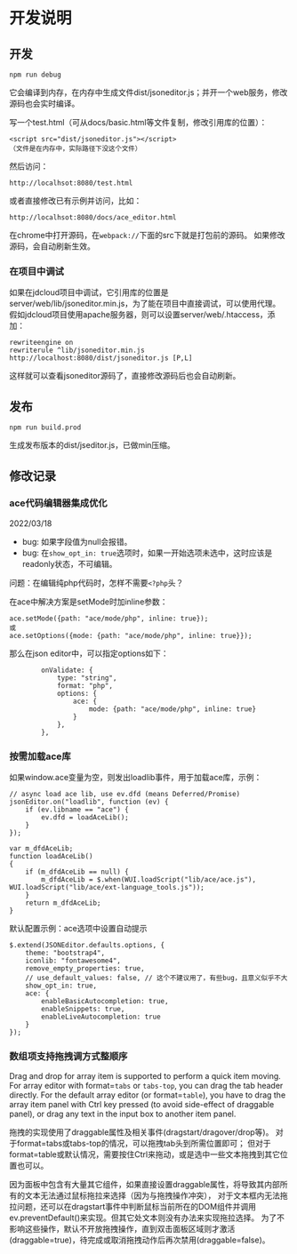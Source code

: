 # 开发说明

## 开发

	npm run debug

它会编译到内存，在内存中生成文件dist/jsoneditor.js；并开一个web服务，修改源码也会实时编译。

写一个test.html（可从docs/basic.html等文件复制，修改引用库的位置）：

    <script src="dist/jsoneditor.js"></script>
	（文件是在内存中，实际路径下没这个文件）

然后访问：

	http://localhsot:8080/test.html

或者直接修改已有示例并访问，比如：

	http://localhsot:8080/docs/ace_editor.html

在chrome中打开源码，在`webpack://`下面的src下就是打包前的源码。
如果修改源码，会自动刷新生效。

### 在项目中调试

如果在jdcloud项目中调试，它引用库的位置是server/web/lib/jsoneditor.min.js，为了能在项目中直接调试，可以使用代理。
假如jdcloud项目使用apache服务器，则可以设置server/web/.htaccess，添加：

	rewriteengine on
	rewriterule ^lib/jsoneditor.min.js http://localhost:8080/dist/jsoneditor.js [P,L]

这样就可以查看jsoneditor源码了，直接修改源码后也会自动刷新。

## 发布

	npm run build.prod

生成发布版本的dist/jseditor.js，已做min压缩。

## 修改记录

### ace代码编辑器集成优化

2022/03/18 

- bug: 如果字段值为null会报错。
- bug: 在`show_opt_in: true`选项时，如果一开始选项未选中，这时应该是readonly状态，不可编辑。

问题：在编辑纯php代码时，怎样不需要`<?php`头？

在ace中解决方案是setMode时加inline参数：

	ace.setMode({path: "ace/mode/php", inline: true});
	或
	ace.setOptions({mode: {path: "ace/mode/php", inline: true}});

那么在json editor中，可以指定options如下：

			onValidate: {
				type: "string",
				format: "php",
				options: {
					ace: {
						mode: {path: "ace/mode/php", inline: true}
					}
				},
			},

### 按需加载ace库

如果window.ace变量为空，则发出loadlib事件，用于加载ace库，示例：

	// async load ace lib, use ev.dfd (means Deferred/Promise)
	jsonEditor.on("loadlib", function (ev) {
		if (ev.libname == "ace") {
			ev.dfd = loadAceLib();
		}
	});

	var m_dfdAceLib;
	function loadAceLib()
	{
		if (m_dfdAceLib == null) {
			m_dfdAceLib = $.when(WUI.loadScript("lib/ace/ace.js"), WUI.loadScript("lib/ace/ext-language_tools.js"));
		}
		return m_dfdAceLib;
	}

默认配置示例：ace选项中设置自动提示

	$.extend(JSONEditor.defaults.options, {
		theme: "bootstrap4",
		iconlib: "fontawesome4", 
		remove_empty_properties: true,
		// use_default_values: false, // 这个不建议用了，有些bug，且意义似乎不大
		show_opt_in: true,
		ace: {
			enableBasicAutocompletion: true,
			enableSnippets: true,
			enableLiveAutocompletion: true
		}
	});

### 数组项支持拖拽调方式整顺序

Drag and drop for array item is supported to perform a quick item moving.
For array editor with format=`tabs` or `tabs-top`, you can drag the tab header directly.
For the default array editor (or format=`table`), you have to drag the array item panel with Ctrl key pressed (to avoid side-effect of draggable panel), or drag any text in the input box to another item panel.

拖拽的实现使用了draggable属性及相关事件(dragstart/dragover/drop等)。
对于format=tabs或tabs-top的情况，可以拖拽tab头到所需位置即可；
但对于format=table或默认情况，需要按住Ctrl来拖动，或是选中一些文本拖拽到其它位置也可以。

因为面板中包含有大量其它组件，如果直接设置draggable属性，将导致其内部所有的文本无法通过鼠标拖拉来选择（因为与拖拽操作冲突），
对于文本框内无法拖拉问题，还可以在dragstart事件中判断鼠标当前所在的DOM组件并调用ev.preventDefault()来实现。但其它处文本则没有办法来实现拖拉选择。
为了不影响这些操作，默认不开放拖拽操作，直到双击面板区域则才激活(draggable=true)，待完成或取消拖拽动作后再次禁用(draggable=false)。

